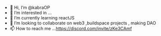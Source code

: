 - 👋 Hi, I’m @kabraOP
- 👀 I’m interested in ...
- 🌱 I’m currently learning reactJS
- 💞️ I’m looking to collaborate on web3 ,buildspace projects , making DAO
- 📫 How to reach me ...https://discord.com/invite/zKe3CAmf

<!---
kabraOP/kabraOP is a ✨ special ✨ repository because its `README.md` (this file) appears on your GitHub profile.
You can click the Preview link to take a look at your changes.
--->
